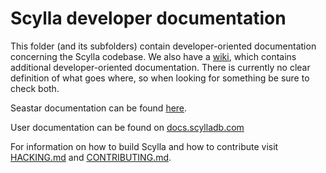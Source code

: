 # Scylla developer documentation

This folder (and its subfolders) contain developer-oriented documentation
concerning the Scylla codebase.
We also have a [wiki](https://github.com/scylladb/scylla/wiki), which contains
additional developer-oriented documentation. There is currently no clear
definition of what goes where, so when looking for something be sure to check
both.

Seastar documentation can be found [here](http://docs.seastar.io/master/index.html).

User documentation can be found on
[docs.scylladb.com](https://docs.scylladb.com/)

For information on how to build Scylla and how to contribute visit
[HACKING.md](../../HACKING.md) and [CONTRIBUTING.md](../../CONTRIBUTING.md).
